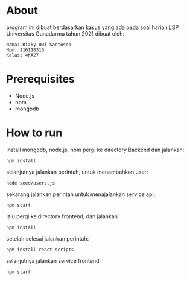 # About

program ini dibuat berdasarkan kasus yang ada pada soal harian LSP Universitas Gunadarma tahun 2021
dibuat oleh:

    Nama: Rizky Dwi Santosoo
    Npm: 116118316
    Kelas: 4KA27

# Prerequisites

- Node.js
- npm
- mongodb

# How to run

install mongodb, node.js, npm
pergi ke directory Backend dan jalankan:

    npm install

selanjutnya jalankan perintah, untuk menambahkan user:

    node seed/users.js

sekarang jalankan perintah untuk menajalankan service api:

    npm start

lalu pergi ke directory frontend, dan jalankan:

    npm install

setelah selesai jalankan perintah:

    npm install react-scripts

selanjutnya jalankan service frontend:

    npm start
